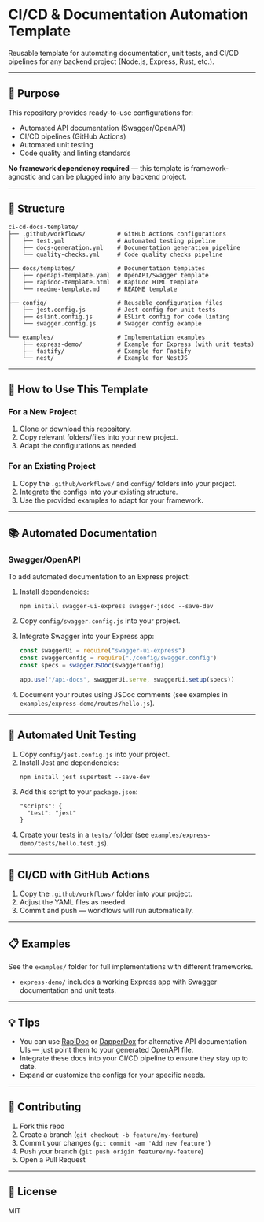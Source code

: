 # CI/CD & Documentation Automation Template

Reusable template for automating documentation, unit tests, and CI/CD pipelines for any backend project (Node.js, Express, Rust, etc.).

---

## 🎯 Purpose

This repository provides ready-to-use configurations for:

- Automated API documentation (Swagger/OpenAPI)
- CI/CD pipelines (GitHub Actions)
- Automated unit testing
- Code quality and linting standards

**No framework dependency required** — this template is framework-agnostic and can be plugged into any backend project.

---

## 📂 Structure

```
ci-cd-docs-template/
├── .github/workflows/         # GitHub Actions configurations
│   ├── test.yml               # Automated testing pipeline
│   ├── docs-generation.yml    # Documentation generation pipeline
│   └── quality-checks.yml     # Code quality checks pipeline
│
├── docs/templates/            # Documentation templates
│   ├── openapi-template.yaml  # OpenAPI/Swagger template
│   ├── rapidoc-template.html  # RapiDoc HTML template
│   └── readme-template.md     # README template
│
├── config/                    # Reusable configuration files
│   ├── jest.config.js         # Jest config for unit tests
│   ├── eslint.config.js       # ESLint config for code linting
│   └── swagger.config.js      # Swagger config example
│
└── examples/                  # Implementation examples
    ├── express-demo/          # Example for Express (with unit tests)
    ├── fastify/               # Example for Fastify
    └── nest/                  # Example for NestJS
```

---

## 🚀 How to Use This Template

### For a New Project

1. Clone or download this repository.
2. Copy relevant folders/files into your new project.
3. Adapt the configurations as needed.

### For an Existing Project

1. Copy the `.github/workflows/` and `config/` folders into your project.
2. Integrate the configs into your existing structure.
3. Use the provided examples to adapt for your framework.

---

## 📚 Automated Documentation

### Swagger/OpenAPI

To add automated documentation to an Express project:

1. Install dependencies:

   ```
   npm install swagger-ui-express swagger-jsdoc --save-dev
   ```

2. Copy `config/swagger.config.js` into your project.

3. Integrate Swagger into your Express app:

   ```js
   const swaggerUi = require("swagger-ui-express")
   const swaggerConfig = require("./config/swagger.config")
   const specs = swaggerJSDoc(swaggerConfig)

   app.use("/api-docs", swaggerUi.serve, swaggerUi.setup(specs))
   ```

4. Document your routes using JSDoc comments (see examples in `examples/express-demo/routes/hello.js`).

---

## 🧪 Automated Unit Testing

1. Copy `config/jest.config.js` into your project.
2. Install Jest and dependencies:
   ```
   npm install jest supertest --save-dev
   ```
3. Add this script to your `package.json`:
   ```
   "scripts": {
     "test": "jest"
   }
   ```
4. Create your tests in a `tests/` folder (see `examples/express-demo/tests/hello.test.js`).

---

## 🔄 CI/CD with GitHub Actions

1. Copy the `.github/workflows/` folder into your project.
2. Adjust the YAML files as needed.
3. Commit and push — workflows will run automatically.

---

## 📋 Examples

See the `examples/` folder for full implementations with different frameworks.

- `express-demo/` includes a working Express app with Swagger documentation and unit tests.

---

## 💡 Tips

- You can use [RapiDoc](https://mrin9.github.io/RapiDoc/) or [DapperDox](https://dapperdox.io/) for alternative API documentation UIs — just point them to your generated OpenAPI file.
- Integrate these docs into your CI/CD pipeline to ensure they stay up to date.
- Expand or customize the configs for your specific needs.

---

## 🤝 Contributing

1. Fork this repo
2. Create a branch (`git checkout -b feature/my-feature`)
3. Commit your changes (`git commit -am 'Add new feature'`)
4. Push your branch (`git push origin feature/my-feature`)
5. Open a Pull Request

---

## 📄 License

MIT
